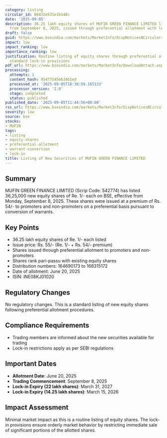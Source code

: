 ```yaml
---
category: listing
circular_id: 86432e531e1b148c
date: '2025-09-05'
description: 36.25 lakh equity shares of MUFIN GREEN FINANCE LIMITED listed for trading
  from September 8, 2025, issued through preferential allotment with lock-in periods.
draft: false
guid: https://www.bseindia.com/markets/MarketInfo/DispNoticesNCirculars.aspx?Noticeid={467FAD44-2CBD-446B-A44E-9D8939B2AED8}&noticeno=20250905-12&dt=09/05/2025&icount=12&totcount=59&flag=0
impact: low
impact_ranking: low
importance_ranking: low
justification: Routine listing of equity shares through preferential allotment with
  standard lock-in provisions
pdf_url: https://www.bseindia.com/markets/MarketInfo/DownloadAttach.aspx?id=20250905-12&attachedId=
processing:
  attempts: 1
  content_hash: 954775454634b1ed
  processed_at: '2025-09-05T18:38:59.165133'
  processor_version: '2.0'
  stage: completed
  status: published
published_date: '2025-09-05T11:44:56+00:00'
rss_url: https://www.bseindia.com/markets/MarketInfo/DispNoticesNCirculars.aspx?Noticeid={467FAD44-2CBD-446B-A44E-9D8939B2AED8}&noticeno=20250905-12&dt=09/05/2025&icount=12&totcount=59&flag=0
severity: low
source: bse
stocks:
- MUFIN
tags:
- listing
- equity-shares
- preferential-allotment
- warrant-conversion
- lock-in
title: Listing of New Securities of MUFIN GREEN FINANCE LIMITED
---
```


## Summary

MUFIN GREEN FINANCE LIMITED (Scrip Code: 542774) has listed 36,25,000 new equity shares of Re. 1/- each on BSE, effective from Monday, September 8, 2025. These shares were issued at a premium of Rs. 54/- to promoters and non-promoters on a preferential basis pursuant to conversion of warrants.

## Key Points

- 36.25 lakh equity shares of Re. 1/- each listed
- Issue price: Rs. 55/- (Re. 1/- + Rs. 54/- premium)
- Shares issued through preferential allotment to promoters and non-promoters
- Shares rank pari-passu with existing equity shares
- Distribution numbers: 164690173 to 168315172
- Date of allotment: June 20, 2025
- ISIN: INE08KJ01020

## Regulatory Changes

No regulatory changes. This is a standard listing of new equity shares following preferential allotment procedures.

## Compliance Requirements

- Trading members are informed about the new securities available for trading
- Lock-in restrictions apply as per SEBI regulations

## Important Dates

- **Allotment Date**: June 20, 2025
- **Trading Commencement**: September 8, 2025
- **Lock-in Expiry (22 lakh shares)**: March 31, 2027
- **Lock-in Expiry (14.25 lakh shares)**: March 15, 2026

## Impact Assessment

Minimal market impact as this is a routine listing of equity shares. The lock-in provisions ensure orderly market behavior by restricting immediate sale of significant portions of the allotted shares.